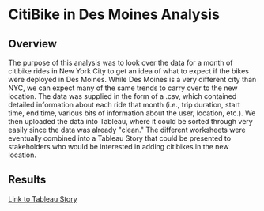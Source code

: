 # CitiBike in Des Moines Analysis
## Overview
The purpose of this analysis was to look over the data for a month of citibike rides in New York City to get an idea of what to expect if the bikes were deployed in Des Moines. While Des Moines is a very different city than NYC, we can expect many of the same trends to carry over to the new location. The data was supplied in the form of a .csv, which contained detailed information about each ride that month (i.e., trip duration, start time, end time, various bits of information about the user, location, etc.). We then uploaded the data into Tableau, where it could be sorted through very easily since the data was already "clean." The different worksheets were eventually combined into a Tableau Story that could be presented to stakeholders who would be interested in adding citibikes in the new location.
## Results
[Link to Tableau Story](https://public.tableau.com/app/profile/andy.buck8221/viz/citibike_workbook/CitibikeinDesMoines?publish=yes)

